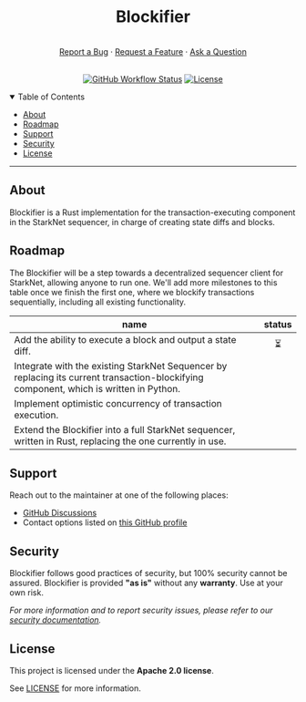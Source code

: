 <div align="center">
  <h1>Blockifier</h1>
  <br />
  <a href="https://github.com/starkware-libs/blockifier-old/issues/new?assignees=&labels=bug&template=01_BUG_REPORT.md&title=bug%3A+">Report a Bug</a>
  ·
  <a href="https://github.com/starkware-libs/blockifier-old/issues/new?assignees=&labels=enhancement&template=02_FEATURE_REQUEST.md&title=feat%3A+">Request a Feature</a>
  ·
  <a href="https://github.com/starkware-libs/blockifier-old/discussions/new?category=q-a">Ask a Question</a>
</div>

<div align="center">
<br />

[![GitHub Workflow Status](https://github.com/starkware-libs/blockifier-old/actions/workflows/post-merge.yml/badge.svg)](https://github.com/starkware-libs/blockifier-old/actions/workflows/post-merge.yml)
[![License](https://img.shields.io/github/license/starkware-libs/blockifier-old.svg?style=flat-square)](https://github.com/starkware-libs/blockifier-old/blob/main/LICENSE)

</div>

<details open="open">
<summary>Table of Contents</summary>

- [About](#about)
- [Roadmap](#roadmap)
- [Support](#support)
- [Security](#security)
- [License](#license)

</details>

---

## About

Blockifier is a Rust implementation for the transaction-executing component in the StarkNet sequencer, in charge of creating state diffs and blocks.

## Roadmap
The Blockifier will be a step towards a decentralized sequencer client for StarkNet, allowing anyone to run one.
We'll add more milestones to this table once we finish the first one, where we blockify transactions sequentially, including all existing functionality.

| name                   | status |
|------------------------|:--------:|
| Add the ability to execute a block and output a state diff.                                                                                       | ⏳ |
| Integrate with the existing StarkNet Sequencer by replacing its current transaction-blockifying component, which is written in Python.            |    |
| Implement optimistic concurrency of transaction execution.                                                                                        |    |
| Extend the Blockifier into a full StarkNet sequencer, written in Rust, replacing the one currently in use.                                        |    |

## Support

Reach out to the maintainer at one of the following places:

- [GitHub Discussions](https://github.com/starkware-libs/blockifier-old/discussions)
- Contact options listed on [this GitHub profile](https://github.com/starkware-libs)

## Security

Blockifier follows good practices of security, but 100% security cannot be assured.
Blockifier is provided **"as is"** without any **warranty**. Use at your own risk.

_For more information and to report security issues, please refer to our [security documentation](docs/SECURITY.md)._

## License

This project is licensed under the **Apache 2.0 license**.

See [LICENSE](LICENSE) for more information.
